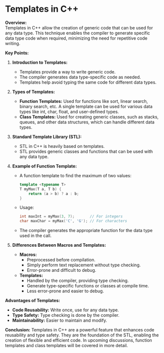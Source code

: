 # **Templates in C++**

**Overview:** <br>
Templates in C++ allow the creation of generic code that can be used for any data type. This technique enables the compiler to generate specific data type code when required, minimizing the need for repetitive code writing.

**Key Points:**

1. **Introduction to Templates:**
   - Templates provide a way to write generic code.
   - The compiler generates data type-specific code as needed.
   - Templates help avoid typing the same code for different data types.

2. **Types of Templates:**
   - **Function Templates:** Used for functions like sort, linear search, binary search, etc. A single template can be used for various data types like int, char, float, and user-defined types.
   - **Class Templates:** Used for creating generic classes, such as stacks, queues, and other data structures, which can handle different data types.

3. **Standard Template Library (STL):**
   - STL in C++ is heavily based on templates.
   - STL provides generic classes and functions that can be used with any data type.

4. **Example of Function Template:**
   - A function template to find the maximum of two values:
     ```cpp
     template <typename T>
     T myMax(T a, T b) {
         return (a > b) ? a : b;
     }
     ```
   - Usage:
     ```cpp
     int maxInt = myMax(3, 7);       // For integers
     char maxChar = myMax('C', 'G'); // For characters
     ```
   - The compiler generates the appropriate function for the data type used in the call.

5. **Differences Between Macros and Templates:**
   - **Macros:**
     - Preprocessed before compilation.
     - Simply perform text replacement without type checking.
     - Error-prone and difficult to debug.
   - **Templates:**
     - Handled by the compiler, providing type checking.
     - Generate type-specific functions or classes at compile time.
     - Less error-prone and easier to debug.

**Advantages of Templates:**
- **Code Reusability:** Write once, use for any data type.
- **Type Safety:** Type checking is done by the compiler.
- **Maintainability:** Easier to maintain and modify.

**Conclusion:**
Templates in C++ are a powerful feature that enhances code reusability and type safety. They are the foundation of the STL, enabling the creation of flexible and efficient code. In upcoming discussions, function templates and class templates will be covered in more detail.